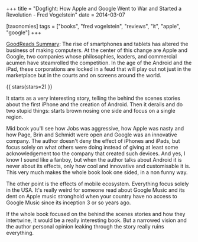 +++
title = "Dogfight: How Apple and Google Went to War and Started a Revolution - Fred Vogelstein"
date = 2014-03-07

[taxonomies]
tags = ["books", "fred vogelstein", "reviews", "it", "apple", "google"]
+++

[GoodReads Summary](https://www.goodreads.com/book/show/17332226-dogfight):
The rise of smartphones and tablets has altered the business of making
computers. At the center of this change are Apple and Google, two companies
whose philosophies, leaders, and commercial acumen have steamrolled the
competition. In the age of the Android and the iPad, these corporations are
locked in a feud that will play out not just in the marketplace but in the
courts and on screens around the world.

<!-- more -->

{{ stars(stars=2) }}

It starts as a very interesting story, telling the behind the scenes stories
about the first iPhone and the creation of Android. Then it derails and do two
stupid things: starts brown nosing one side and focus on a single region. 

Mid book you'll see how Jobs was aggressive, how Apple was nasty and how Page,
Brin and Schmidt were open and Google was an innovative company. The author
doesn't deny the effect of iPhones and iPads, but focus solely on what others
were doing instead of giving at least some acknowledgement too the company
that created such devices. And yes, I know I sound like a fanboy, but when the
author talks about Android it is never about its effects, only how cool and
innovative and customisable it is. This very much makes the whole book look
one sided, in a non funny way. 

The other point is the effects of mobile ecosystem. Everything focus solely in
the USA. It's really weird for someone read about Google Music and its dent on
Apple music stronghold when your country have no access to Google Music since
its inception 3 or so years ago. 

If the whole book focused on the behind the scenes stories and how they
intertwine, it would be a really interesting book. But a narrowed vision and
the author personal opinion leaking through the story really ruins everything.

